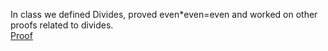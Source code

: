 In class we defined Divides, proved even*even=even and worked on other proofs related to divides. <br/>
[Proof](assets/Proof1.pdf)